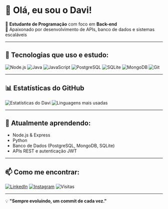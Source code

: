 # 👋 Olá, eu sou o Davi!

🎯 **Estudante de Programação** com foco em **Back-end**  
🚀 Apaixonado por desenvolvimento de APIs, banco de dados e sistemas escaláveis  

---

## 🔧 Tecnologias que uso e estudo:
![Node.js](https://img.shields.io/badge/-Node.js-05122A?style=flat&logo=node.js)
![Java](https://img.shields.io/badge/-Java-05122A?style=flat&logo=java)
![JavaScript](https://img.shields.io/badge/-JavaScript-05122A?style=flat&logo=javascript)
![PostgreSQL](https://img.shields.io/badge/-PostgreSQL-05122A?style=flat&logo=postgresql)
![SQLite](https://img.shields.io/badge/-SQLite-05122A?style=flat&logo=sqlite)
![MongoDB](https://img.shields.io/badge/-MongoDB-05122A?style=flat&logo=mongodb)
![Git](https://img.shields.io/badge/-Git-05122A?style=flat&logo=git)

---

## 📊 Estatísticas do GitHub
![Estatísticas do Davi](https://github-readme-stats.vercel.app/api?username=oidavip&show_icons=true&theme=radical)
![Linguagens mais usadas](https://github-readme-stats.vercel.app/api/top-langs/?username=oidavip&layout=compact&theme=radical)

---

## 🌱 Atualmente aprendendo:
- Node.js & Express
- Python
- Banco de Dados (PostgreSQL, MongoDB, SQLite)
- APIs REST e autenticação JWT

---

## 📫 Como me encontrar:
[![LinkedIn](https://img.shields.io/badge/-LinkedIn-blue?style=flat&logo=Linkedin&logoColor=white)]([https://www.linkedin.com/](https://www.linkedin.com/in/davi-pereira-6242a325b/))
[![Instagram](https://img.shields.io/badge/-Instagram-E4405F?style=flat&logo=Instagram&logoColor=white)]([https://www.instagram.com/](https://www.instagram.com/oidavip/))
![Visitas](https://komarev.com/ghpvc/?username=oidavip&color=blue)

---

💡 **"Sempre evoluindo, um commit de cada vez."**
